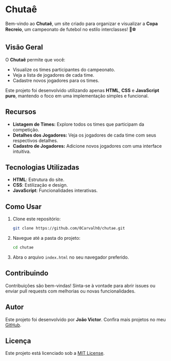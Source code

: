 # Chutaê

Bem-vindo ao **Chutaê**, um site criado para organizar e visualizar a **Copa Recreio**, um campeonato de futebol no estilo interclasses! 🎉⚽

## Visão Geral
O **Chutaê** permite que você:
- Visualize os times participantes do campeonato.
- Veja a lista de jogadores de cada time.
- Cadastre novos jogadores para os times.

Este projeto foi desenvolvido utilizando apenas **HTML**, **CSS** e **JavaScript puro**, mantendo o foco em uma implementação simples e funcional.

## Recursos
- **Listagem de Times:** Explore todos os times que participam da competição.
- **Detalhes dos Jogadores:** Veja os jogadores de cada time com seus respectivos detalhes.
- **Cadastro de Jogadores:** Adicione novos jogadores com uma interface intuitiva.

## Tecnologias Utilizadas
- **HTML**: Estrutura do site.
- **CSS**: Estilização e design.
- **JavaScript**: Funcionalidades interativas.

## Como Usar
1. Clone este repositório:
   ```bash
   git clone https://github.com/0Carvalh0/chutae.git
   ```
2. Navegue até a pasta do projeto:
   ```bash
   cd chutae
   ```
3. Abra o arquivo `index.html` no seu navegador preferido.

## Contribuindo
Contribuições são bem-vindas! Sinta-se à vontade para abrir issues ou enviar pull requests com melhorias ou novas funcionalidades.

## Autor
Este projeto foi desenvolvido por **João Victor**. Confira mais projetos no meu [GitHub](https://github.com/0Carvalh0).

## Licença
Este projeto está licenciado sob a [MIT License](LICENSE).
